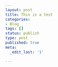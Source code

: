 ```yaml
---
layout: post
title: This is a test
categories:
- Blog
tags: []
status: publish
type: post
published: true
meta:
  _edit_last: '1'

---
```



